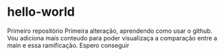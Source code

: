 # hello-world
Primeiro repositório
Primeira alteração, aprendendo como usar o github.
Vou adiciona mais conteudo para poder visualizaça a comparação entre a main e essa ramificação.
Espero conseguir
